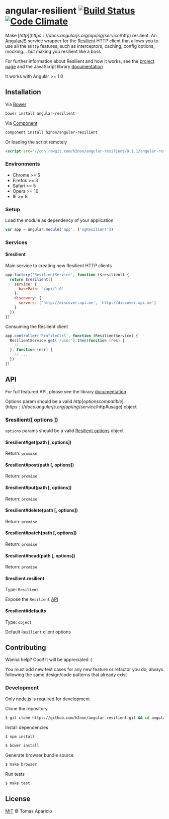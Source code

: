 # angular-resilient [![Build Status](https://api.travis-ci.org/h2non/angular-resilient.svg?branch=master)][travis] [![Code Climate](https://codeclimate.com/github/h2non/angular-resilient/badges/gpa.svg)](https://codeclimate.com/github/h2non/angular-resilient)

Make [$http](https://docs.angularjs.org/api/ng/service/$http) resilient. An [AngularJS](http://angularjs.org) service wrapper for the [Resilient](http://resilient-http.github.io) HTTP client that allows you to use all the `$http` features, such as interceptors, caching, config options, mocking... but making you resilient like a boss

For further information about Resilient and how it works, see the [project page](http://resilien-http.github.io) and the JavaScript library [documentation](https://github.com/resilient-http/resilient.js)

It works with Angular >= 1.0

## Installation

Via [Bower](http://bower.io)
```bash
bower install angular-resilient
```

Via [Component](http://component.io/)
```bash
component install h2non/angular-resilient
```

Or loading the script remotely
```html
<script src="//cdn.rawgit.com/h2non/angular-resilient/0.1.1/angular-resilient.js"></script>
```

### Environments

- Chrome >= 5
- Firefox >= 3
- Safari >= 5
- Opera >= 10
- IE >= 8

### Setup

Load the module as dependency of your application
```js
var app = angular.module('app', ['ngResilient'])
```

### Services

#### $resilient

Main service to creating new Resilient HTTP clients

```js
app.factory('ResilientService', function ($resilient) {
  return $resilient({
    service: {
      basePath: '/api/1.0'
    },
    discovery: {
      servers: ['http://discover.api.me', 'http://discover.api.me']
    }
  })
})
```

Consuming the Resilient client
```js
app.controller('ProfileCtrl', function (ResilientService) {
  ResilientService.get('/user').then(function (res) {
    // ...
  }, function (err) {
    // ...
  })
})
```

## API

For full featured API, please see the library [documentation](https://github.com/resilient-http/resilient.js)

Options param should be a valid $http [options compatible](https://docs.angularjs.org/api/ng/service/$http#usage) object

### $resilient([ options ])

`options` params should be a valid [Resilient options](https://github.com/resilient-http/resilient.js#options) object

#### $resilient#get(path [, options])
Return: `promise`

#### $resilient#post(path [, options])
Return: `promise`

#### $resilient#put(path [, options])
Return: `promise`

#### $resilient#delete(path [, options])
Return: `promise`

#### $resilient#patch(path [, options])
Return: `promise`

#### $resilient#head(path [, options])
Return: `promise`

#### $resilient.resilient
Type: `Resilient`

Expose the `Resilient` [API](https://github.com/resilient-http/resilient.js#api)

#### $resilient#defaults
Type: `object`

Default `Resilient` client options

## Contributing

Wanna help? Cool! It will be appreciated :)

You must add new test cases for any new feature or refactor you do,
always following the same design/code patterns that already exist

### Development

Only [node.js](http://nodejs.org) is required for development

Clone the repository
```bash
$ git clone https://github.com/h2non/angular-resilient.git && cd angular-resilient
```

Install dependencies
```bash
$ npm install
```
```bash
$ bower install
```

Generate browser bundle source
```bash
$ make browser
```

Run tests
```bash
$ make test
```

## License

[MIT](http://opensource.org/licenses/MIT) © Tomas Aparicio

[travis]: http://travis-ci.org/h2non/angular-resilient
